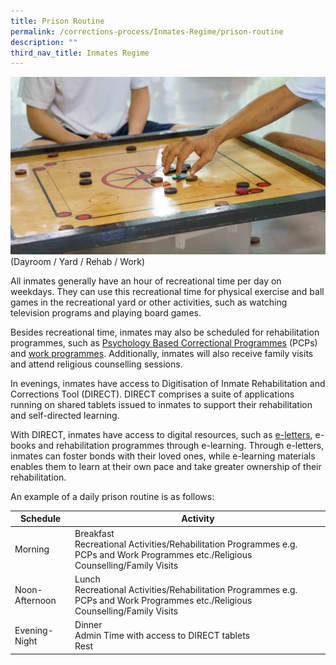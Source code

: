 ```yaml
---
title: Prison Routine
permalink: /corrections-process/Inmates-Regime/prison-routine
description: ""
third_nav_title: Inmates Regime
---
```

![](/images/Prison%20Life/2022-PrisonRegime-DayroomActivities-1.jpg)
(Dayroom / Yard / Rehab / Work)

All inmates generally have an hour of recreational time per day on weekdays. They can use this recreational time for physical exercise and ball games in the recreational yard or other activities, such as watching television programs and playing board games.

Besides recreational time, inmates may also be scheduled for rehabilitation programmes, such as [Psychology Based Correctional Programmes](/corrections-process/programmes/psychology-programmes) (PCPs) and [work programmes](/corrections-process/programmes/work-programme). Additionally, inmates will also receive family visits and attend religious counselling sessions.

In evenings, inmates have access to Digitisation of Inmate Rehabilitation and Corrections Tool (DIRECT). DIRECT comprises a suite of applications running on shared tablets issued to inmates to support their rehabilitation and self-directed learning. 

With DIRECT, inmates have access to digital resources, such as [e-letters](/visit-matters/e-letters), e-books and rehabilitation programmes through e-learning. Through e-letters, inmates can foster bonds with their loved ones, while e-learning materials enables them to learn at their own pace and take greater ownership of their rehabilitation.	

An example of a daily prison routine is as follows:

|Schedule| Activity | 
| -------- | -------- | 
|Morning |Breakfast<br>Recreational Activities/Rehabilitation Programmes e.g. PCPs and Work Programmes etc./Religious Counselling/Family Visits |
|Noon-Afternoon |Lunch<br>Recreational Activities/Rehabilitation Programmes e.g. PCPs and Work Programmes etc./Religious Counselling/Family Visits|
|Evening-Night|Dinner<br>Admin Time with access to DIRECT tablets<br> Rest|